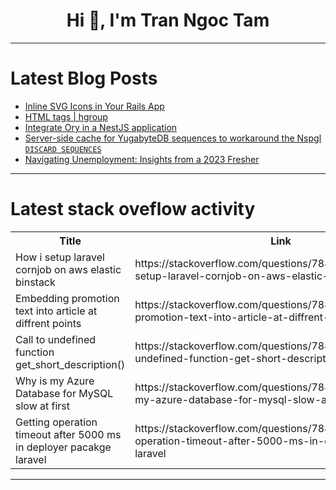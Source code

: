 <h1 align="center">Hi 👋, I'm Tran Ngoc Tam</h1>

---

# Latest Blog Posts 
<!-- BLOG-POST-LIST:START -->
- [Inline SVG Icons in Your Rails App](https://dev.to/railsdesigner/inline-svg-icons-in-your-rails-app-325a)
- [HTML tags | hgroup](https://dev.to/carlosespada/html-tags-hgroup-3ii5)
- [Integrate Ory in a NestJS application](https://dev.to/getlarge/integrate-ory-in-a-nestjs-application-4llo)
- [Server-side cache for YugabyteDB sequences to workaround the Nspgl `DISCARD SEQUENCES`](https://dev.to/yugabyte/server-side-cache-for-yugabytedb-sequences-to-workaround-the-nspgl-discard-sequences-58jp)
- [Navigating Unemployment: Insights from a 2023 Fresher](https://dev.to/amod_kumar_jha/navigating-unemployment-insights-from-a-2023-fresher-4hmj)
<!-- BLOG-POST-LIST:END -->

---

# Latest stack oveflow activity
<table>
  <tr><th>Title</th><th>Link</th></tr>
  <!-- STACKOVERFLOW:START --><tr><td>How i setup laravel cornjob on aws elastic binstack</td><td>https://stackoverflow.com/questions/78488427/how-i-setup-laravel-cornjob-on-aws-elastic-binstack</td></tr><tr><td>Embedding promotion text into article at diffrent points</td><td>https://stackoverflow.com/questions/78488369/embedding-promotion-text-into-article-at-diffrent-points</td></tr><tr><td>Call to undefined function get_short_description&lpar;&rpar;</td><td>https://stackoverflow.com/questions/78488347/call-to-undefined-function-get-short-description</td></tr><tr><td>Why is my Azure Database for MySQL slow at first</td><td>https://stackoverflow.com/questions/78488344/why-is-my-azure-database-for-mysql-slow-at-first</td></tr><tr><td>Getting operation timeout after 5000 ms in deployer pacakge laravel</td><td>https://stackoverflow.com/questions/78488172/getting-operation-timeout-after-5000-ms-in-deployer-pacakge-laravel</td></tr><!-- STACKOVERFLOW:END -->
</table>

---


